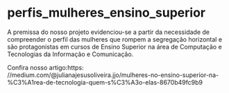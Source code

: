 # perfis_mulheres_ensino_superior

A premissa do nosso projeto evidenciou-se a partir da necessidade de compreender o perfil das mulheres que rompem a segregação horizontal e são protagonistas em cursos de Ensino Superior na área de Computação e Tecnologias da Informação e Comunicação.

Confira nosso artigo:https: //medium.com/@julianajesusoliveira.jjo/mulheres-no-ensino-superior-na-%C3%A1rea-de-tecnologia-quem-s%C3%A3o-elas-8670b49fc9b9

